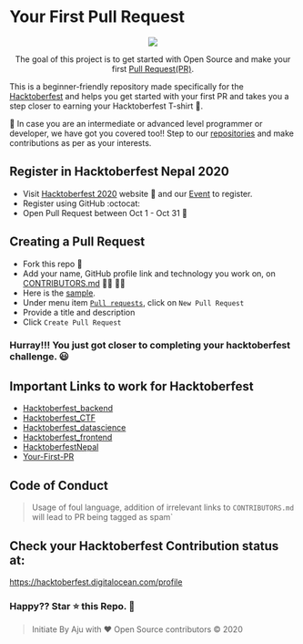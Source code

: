 # Your First Pull Request

<p align="center">
    <img src="./assets/sagarmathahacktoberfest.png">
</p>

<p align="center">
    The goal of this project is to get started with Open Source and make your first <a href="https://docs.github.com/en/free-pro-team@latest/github/collaborating-with-issues-and-pull-requests/about-pull-requests">Pull Request(PR)</a>.
</p>

This is a beginner-friendly repository made specifically for the [Hacktoberfest](https://hacktoberfest.digitalocean.com/) and helps you get started with your first PR and takes you a step closer to earning your Hacktoberfest T-shirt 👕.

🎯 In case you are an intermediate or advanced level programmer or developer, we have got you covered too!! Step to our <a href="https://github.com/Hacktoberfest-Nepal" target="blank"> repositories</a> and make contributions as per as your interests.

## Register in Hacktoberfest Nepal 2020

- Visit [Hacktoberfest 2020](https://hacktoberfest.digitalocean.com) website 🎃 and our [Event](https://organize.mlh.io/participants/events/4462-hacktoberfest-nepal-meetup) to register.
- Register using GitHub :octocat:
- Open Pull Request between Oct 1 - Oct 31 🚀

## Creating a Pull Request

- Fork this repo 🍴
- Add your name, GitHub profile link and technology you work on, on [CONTRIBUTORS.md](./CONTRIBUTORS.md) 🙋‍♀️ 🙋‍♂️ <br>
- Here is the [sample](./assets/example.png).
- Under menu item [`Pull requests`](https://github.com/coolbrg/Your-First-PR/pulls), click on `New Pull Request`
- Provide a title and description
- Click `Create Pull Request`

### Hurray!!! You just got closer to completing your hacktoberfest challenge. 😃

## Important Links to work for Hacktoberfest

- [Hacktoberfest_backend](https://github.com/Hacktoberfest-Nepal/Hacktoberfest_backend)
- [Hacktoberfest_CTF](https://github.com/Hacktoberfest-Nepal/Hacktoberfest_CTF)
- [Hacktoberfest_datascience](https://github.com/Hacktoberfest-Nepal/Hacktoberfest_datascience)
- [Hacktoberfest_frontend](https://github.com/Hacktoberfest-Nepal/Hacktoberfest_frontend)
- [HacktoberfestNepal](https://github.com/Hacktoberfest-Nepal/HacktoberfestNepal)
- [Your-First-PR](https://github.com/Hacktoberfest-Nepal/Your-First-PR)

## Code of Conduct

> Usage of foul language, addition of irrelevant links to `CONTRIBUTORS.md` will lead to PR being tagged as spam`

## Check your Hacktoberfest Contribution status at:

<a href="https://hacktoberfest.digitalocean.com/profile" target="blank">https://hacktoberfest.digitalocean.com/profile</a>

### Happy?? Star ⭐ this Repo. 🤩

> Initiate By Aju with ❤️
> Open Source contributors &copy; 2020
